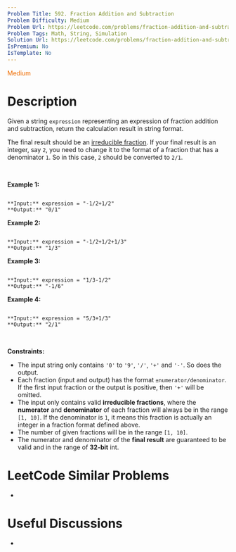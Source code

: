 ```yaml
---
Problem Title: 592. Fraction Addition and Subtraction
Problem Difficulty: Medium
Problem Url: https://leetcode.com/problems/fraction-addition-and-subtraction/
Problem Tags: Math, String, Simulation
Solution Url: https://leetcode.com/problems/fraction-addition-and-subtraction/solution/
IsPremium: No
IsTemplate: No
---
```


<span style="color: rgb(239, 108, 0);">Medium</span>

# Description

Given a string `expression` representing an expression of fraction addition and subtraction, return the calculation result in string format.


The final result should be an [irreducible fraction](https://en.wikipedia.org/wiki/Irreducible_fraction). If your final result is an integer, say `2`, you need to change it to the format of a fraction that has a denominator `1`. So in this case, `2` should be converted to `2/1`.


 


**Example 1:**



```

**Input:** expression = "-1/2+1/2"
**Output:** "0/1"

```

**Example 2:**



```

**Input:** expression = "-1/2+1/2+1/3"
**Output:** "1/3"

```

**Example 3:**



```

**Input:** expression = "1/3-1/2"
**Output:** "-1/6"

```

**Example 4:**



```

**Input:** expression = "5/3+1/3"
**Output:** "2/1"

```

 


**Constraints:**


* The input string only contains `'0'` to `'9'`, `'/'`, `'+'` and `'-'`. So does the output.
* Each fraction (input and output) has the format `±numerator/denominator`. If the first input fraction or the output is positive, then `'+'` will be omitted.
* The input only contains valid **irreducible fractions**, where the **numerator** and **denominator** of each fraction will always be in the range `[1, 10]`. If the denominator is `1`, it means this fraction is actually an integer in a fraction format defined above.
* The number of given fractions will be in the range `[1, 10]`.
* The numerator and denominator of the **final result** are guaranteed to be valid and in the range of **32-bit** int.




# LeetCode Similar Problems

- []()

# Useful Discussions

- []()
